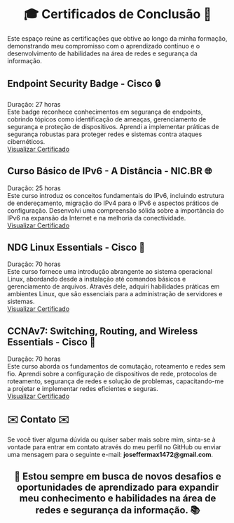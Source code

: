 <h1 align="center">🎓 Certificados de Conclusão 📜</h1>

Este espaço reúne as certificações que obtive ao longo da minha formação, demonstrando meu compromisso com o aprendizado contínuo e o desenvolvimento de habilidades na área de redes e segurança da informação.

<h2>Endpoint Security Badge - Cisco 🔒</h2>
<p>
  Duração: 27 horas<br>
  Este badge reconhece conhecimentos em segurança de endpoints, cobrindo tópicos como identificação de ameaças, gerenciamento de segurança e proteção de dispositivos. Aprendi a implementar práticas de segurança robustas para proteger redes e sistemas contra ataques cibernéticos.<br>
  <a href="https://academicoifpbedubr-my.sharepoint.com/:b:/g/personal/joseffer_maxwel_academico_ifpb_edu_br/EUqbpfeJhktHgC_d05KGcT0B_7dj4qBbh-d3GZT3KBT6gA?e=k0CHwE">Visualizar Certificado</a>
</p>

<h2>Curso Básico de IPv6 - A Distância - NIC.BR 🌐</h2>
<p>
  Duração: 25 horas<br>
  Este curso introduz os conceitos fundamentais do IPv6, incluindo estrutura de endereçamento, migração do IPv4 para o IPv6 e aspectos práticos de configuração. Desenvolvi uma compreensão sólida sobre a importância do IPv6 na expansão da Internet e na melhoria da conectividade.<br>
  <a href="https://academicoifpbedubr-my.sharepoint.com/:b:/g/personal/joseffer_maxwel_academico_ifpb_edu_br/ERGaSmTr0zVOtJRSj7ylV68BX_K-lHH1ARoMHVmthC3Oug?e=Rq9sgx">Visualizar Certificado</a>
</p>

<h2>NDG Linux Essentials - Cisco 🐧</h2>
<p>
  Duração: 70 horas<br>
  Este curso fornece uma introdução abrangente ao sistema operacional Linux, abordando desde a instalação até comandos básicos e gerenciamento de arquivos. Através dele, adquiri habilidades práticas em ambientes Linux, que são essenciais para a administração de servidores e sistemas.<br>
  <a href="https://academicoifpbedubr-my.sharepoint.com/:b:/g/personal/joseffer_maxwel_academico_ifpb_edu_br/ERs6jpThnA1IiKPfEcYhH4MBoQiVHx2oPS7q0to8IyCh-Q?e=ZPjEVD">Visualizar Certificado</a>
</p>

<h2>CCNAv7: Switching, Routing, and Wireless Essentials - Cisco 📡</h2>
<p>
  Duração: 70 horas<br>
  Este curso aborda os fundamentos de comutação, roteamento e redes sem fio. Aprendi sobre a configuração de dispositivos de rede, protocolos de roteamento, segurança de redes e solução de problemas, capacitando-me a projetar e implementar redes eficientes e seguras.<br>
  <a href="https://academicoifpbedubr-my.sharepoint.com/:b:/g/personal/joseffer_maxwel_academico_ifpb_edu_br/ES4a_-y4iT5Mv7w2F7Xz9uABywISE_kwCVqJ7OuaBKrkxA?e=3SH0oK">Visualizar Certificado</a>
</p>

<h2>✉️ Contato ✉️</h2>
Se você tiver alguma dúvida ou quiser saber mais sobre mim, sinta-se à vontade para entrar em contato através do meu perfil no GitHub ou enviar uma mensagem para o seguinte e-mail: <strong>joseffermax1472@gmail.com</strong>.

<h2 align="center">🌟 Estou sempre em busca de novos desafios e oportunidades de aprendizado para expandir meu conhecimento e habilidades na área de redes e segurança da informação. 📚</h2>


